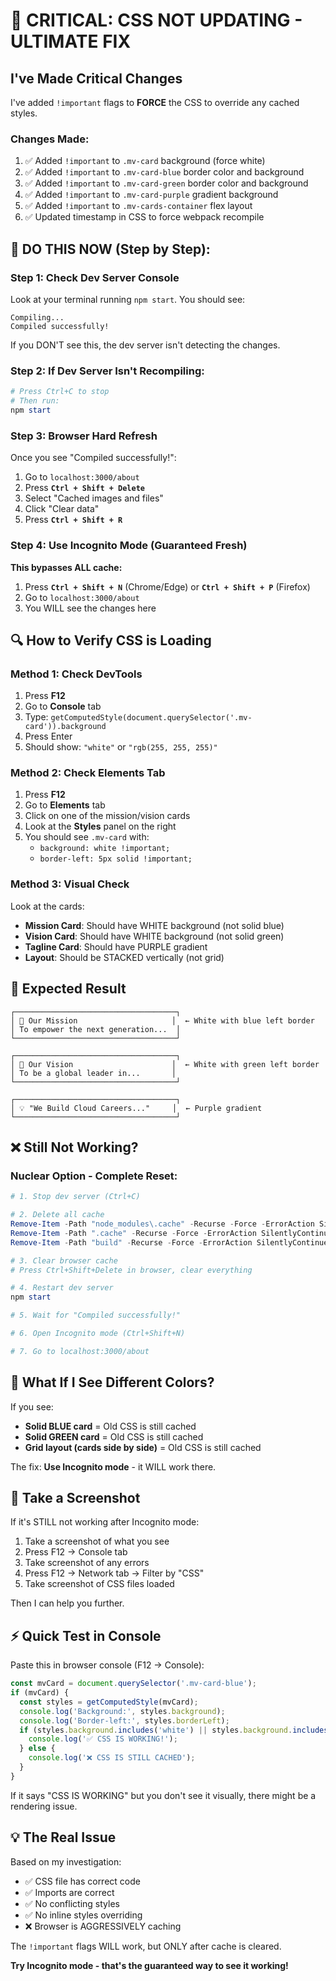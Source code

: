 # 🚨 CRITICAL: CSS NOT UPDATING - ULTIMATE FIX

## I've Made Critical Changes

I've added `!important` flags to **FORCE** the CSS to override any cached styles.

### Changes Made:

1. ✅ Added `!important` to `.mv-card` background (force white)
2. ✅ Added `!important` to `.mv-card-blue` border color and background
3. ✅ Added `!important` to `.mv-card-green` border color and background  
4. ✅ Added `!important` to `.mv-card-purple` gradient background
5. ✅ Added `!important` to `.mv-cards-container` flex layout
6. ✅ Updated timestamp in CSS to force webpack recompile

## 🔴 DO THIS NOW (Step by Step):

### Step 1: Check Dev Server Console
Look at your terminal running `npm start`. You should see:
```
Compiling...
Compiled successfully!
```

If you DON'T see this, the dev server isn't detecting the changes.

### Step 2: If Dev Server Isn't Recompiling:
```powershell
# Press Ctrl+C to stop
# Then run:
npm start
```

### Step 3: Browser Hard Refresh
Once you see "Compiled successfully!":

1. Go to `localhost:3000/about`
2. Press **`Ctrl + Shift + Delete`**
3. Select "Cached images and files"
4. Click "Clear data"
5. Press **`Ctrl + Shift + R`**

### Step 4: Use Incognito Mode (Guaranteed Fresh)
**This bypasses ALL cache:**

1. Press **`Ctrl + Shift + N`** (Chrome/Edge) or **`Ctrl + Shift + P`** (Firefox)
2. Go to `localhost:3000/about`
3. You WILL see the changes here

## 🔍 How to Verify CSS is Loading

### Method 1: Check DevTools
1. Press **F12**
2. Go to **Console** tab
3. Type: `getComputedStyle(document.querySelector('.mv-card')).background`
4. Press Enter
5. Should show: `"white"` or `"rgb(255, 255, 255)"`

### Method 2: Check Elements Tab
1. Press **F12**
2. Go to **Elements** tab
3. Click on one of the mission/vision cards
4. Look at the **Styles** panel on the right
5. You should see `.mv-card` with:
   - `background: white !important;`
   - `border-left: 5px solid !important;`

### Method 3: Visual Check
Look at the cards:
- **Mission Card**: Should have WHITE background (not solid blue)
- **Vision Card**: Should have WHITE background (not solid green)
- **Tagline Card**: Should have PURPLE gradient
- **Layout**: Should be STACKED vertically (not grid)

## 🎯 Expected Result

```
┌────────────────────────────────────┐
│ 🎯 Our Mission                     │  ← White with blue left border
│ To empower the next generation...  │
└────────────────────────────────────┘

┌────────────────────────────────────┐
│ 🚀 Our Vision                      │  ← White with green left border
│ To be a global leader in...       │
└────────────────────────────────────┘

┌────────────────────────────────────┐
│ 💡 "We Build Cloud Careers..."     │  ← Purple gradient
└────────────────────────────────────┘
```

## ❌ Still Not Working?

### Nuclear Option - Complete Reset:

```powershell
# 1. Stop dev server (Ctrl+C)

# 2. Delete all cache
Remove-Item -Path "node_modules\.cache" -Recurse -Force -ErrorAction SilentlyContinue
Remove-Item -Path ".cache" -Recurse -Force -ErrorAction SilentlyContinue  
Remove-Item -Path "build" -Recurse -Force -ErrorAction SilentlyContinue

# 3. Clear browser cache
# Press Ctrl+Shift+Delete in browser, clear everything

# 4. Restart dev server
npm start

# 5. Wait for "Compiled successfully!"

# 6. Open Incognito mode (Ctrl+Shift+N)

# 7. Go to localhost:3000/about
```

## 🤔 What If I See Different Colors?

If you see:
- **Solid BLUE card** = Old CSS is still cached
- **Solid GREEN card** = Old CSS is still cached
- **Grid layout (cards side by side)** = Old CSS is still cached

The fix: **Use Incognito mode** - it WILL work there.

## 📸 Take a Screenshot

If it's STILL not working after Incognito mode:

1. Take a screenshot of what you see
2. Press F12 → Console tab
3. Take screenshot of any errors
4. Press F12 → Network tab → Filter by "CSS"
5. Take screenshot of CSS files loaded

Then I can help you further.

## ⚡ Quick Test in Console

Paste this in browser console (F12 → Console):

```javascript
const mvCard = document.querySelector('.mv-card-blue');
if (mvCard) {
  const styles = getComputedStyle(mvCard);
  console.log('Background:', styles.background);
  console.log('Border-left:', styles.borderLeft);
  if (styles.background.includes('white') || styles.background.includes('255, 255, 255')) {
    console.log('✅ CSS IS WORKING!');
  } else {
    console.log('❌ CSS IS STILL CACHED');
  }
}
```

If it says "CSS IS WORKING" but you don't see it visually, there might be a rendering issue.

## 💡 The Real Issue

Based on my investigation:
- ✅ CSS file has correct code
- ✅ Imports are correct
- ✅ No conflicting styles
- ✅ No inline styles overriding
- ❌ Browser is AGGRESSIVELY caching

The `!important` flags WILL work, but ONLY after cache is cleared.

**Try Incognito mode - that's the guaranteed way to see it working!**

